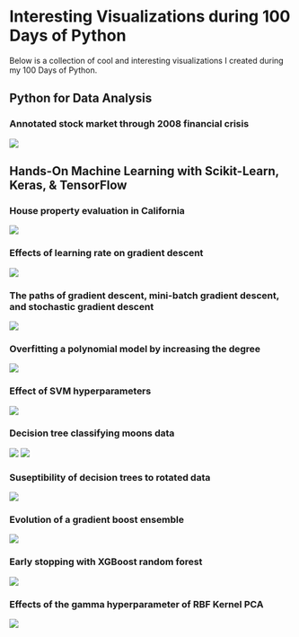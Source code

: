 # Interesting Visualizations during 100 Days of Python

Below is a collection of cool and interesting visualizations I created during my 100 Days of Python.

## Python for Data Analysis

### Annotated stock market through 2008 financial crisis

![](./PythonForDataAnalysis/pfda_ch09_files/pfda_ch09_30_0.svg)


## Hands-On Machine Learning with Scikit-Learn, Keras, & TensorFlow

### House property evaluation in California

![](./HandsOnMachineLearningWithScikitLearnAndTensorFlow/homl_ch02_End-to-end-machine-learning-project_files/homl_ch02_End-to-end-machine-learning-project_19_1.png)

### Effects of learning rate on gradient descent

![](./HandsOnMachineLearningWithScikitLearnAndTensorFlow/homl_ch04_Training-models_files/homl_ch04_Training-models_20_0.png)

### The paths of gradient descent, mini-batch gradient descent, and stochastic gradient descent

![](./HandsOnMachineLearningWithScikitLearnAndTensorFlow/homl_ch04_Training-models_files/homl_ch04_Training-models_27_0.png)

### Overfitting a polynomial model by increasing the degree

![](./HandsOnMachineLearningWithScikitLearnAndTensorFlow/homl_ch04_Training-models_files/homl_ch04_Training-models_42_0.png)

### Effect of SVM hyperparameters

![](./HandsOnMachineLearningWithScikitLearnAndTensorFlow/homl_ch05_Support-vector-machines_files/homl_ch05_Support-vector-machines_28_0.png)

### Decision tree classifying moons data

![](./HandsOnMachineLearningWithScikitLearnAndTensorFlow/homl_ch06_Decision-trees_files/homl_ch06_Decision-trees_42_0.png)
![](./HandsOnMachineLearningWithScikitLearnAndTensorFlow/homl_ch06_Decision-trees_files/homl_ch06_Decision-trees_43_0.png)

### Suseptibility of decision trees to rotated data

![](./HandsOnMachineLearningWithScikitLearnAndTensorFlow/homl_ch06_Decision-trees_files/homl_ch06_Decision-trees_60_0.png)

### Evolution of a gradient boost ensemble

![](./HandsOnMachineLearningWithScikitLearnAndTensorFlow/homl_ch07_Ensemble-learning-and-random-forests_files/homl_ch07_Ensemble-learning-and-random-forests_36_0.png)

### Early stopping with XGBoost random forest

![](./HandsOnMachineLearningWithScikitLearnAndTensorFlow/homl_ch07_Ensemble-learning-and-random-forests_files/homl_ch07_Ensemble-learning-and-random-forests_52_0.png)

### Effects of the gamma hyperparameter of RBF Kernel PCA

![](./HandsOnMachineLearningWithScikitLearnAndTensorFlow/homl_ch08_Dimensionality-reduction_files/homl_ch08_Dimensionality-reduction_31_0.png)

